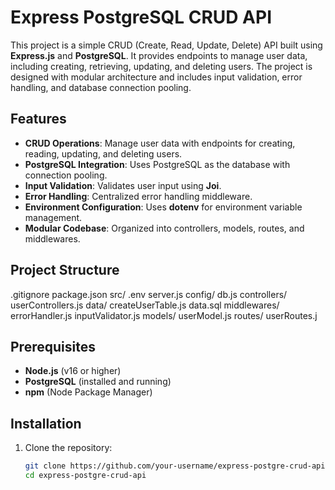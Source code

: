 # Express PostgreSQL CRUD API

This project is a simple CRUD (Create, Read, Update, Delete) API built using **Express.js** and **PostgreSQL**. It provides endpoints to manage user data, including creating, retrieving, updating, and deleting users. The project is designed with modular architecture and includes input validation, error handling, and database connection pooling.

## Features

- **CRUD Operations**: Manage user data with endpoints for creating, reading, updating, and deleting users.
- **PostgreSQL Integration**: Uses PostgreSQL as the database with connection pooling.
- **Input Validation**: Validates user input using **Joi**.
- **Error Handling**: Centralized error handling middleware.
- **Environment Configuration**: Uses **dotenv** for environment variable management.
- **Modular Codebase**: Organized into controllers, models, routes, and middlewares.

## Project Structure
.gitignore package.json src/ .env server.js config/ db.js controllers/ userControllers.js data/ createUserTable.js data.sql middlewares/ errorHandler.js inputValidator.js models/ userModel.js routes/ userRoutes.j

## Prerequisites

- **Node.js** (v16 or higher)
- **PostgreSQL** (installed and running)
- **npm** (Node Package Manager)

## Installation

1. Clone the repository:
   ```bash
   git clone https://github.com/your-username/express-postgre-crud-api.git
   cd express-postgre-crud-api


   
